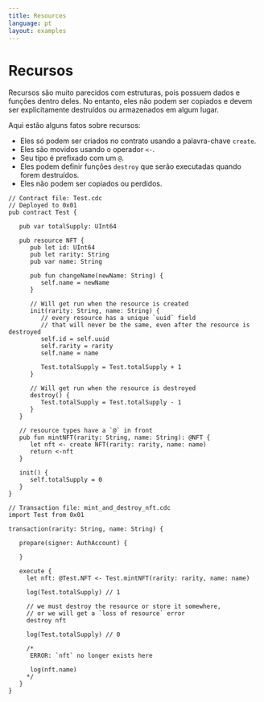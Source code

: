 ```yaml
---
title: Resources
language: pt
layout: examples
---
```


# Recursos

Recursos são muito parecidos com estruturas, pois possuem dados e funções dentro deles. No entanto, eles não podem ser copiados e devem ser explicitamente destruídos ou armazenados em algum lugar.

Aqui estão alguns fatos sobre recursos:
- Eles só podem ser criados no contrato usando a palavra-chave `create`.
- Eles são movidos usando o operador `<-`.
- Seu tipo é prefixado com um `@`.
- Eles podem definir funções `destroy` que serão executadas quando forem destruídos.
- Eles não podem ser copiados ou perdidos.

```cadence
// Contract file: Test.cdc
// Deployed to 0x01
pub contract Test {

   pub var totalSupply: UInt64

   pub resource NFT {
      pub let id: UInt64
      pub let rarity: String
      pub var name: String

      pub fun changeName(newName: String) {
         self.name = newName
      }
      
      // Will get run when the resource is created
      init(rarity: String, name: String) {
         // every resource has a unique `uuid` field 
         // that will never be the same, even after the resource is destroyed
         self.id = self.uuid
         self.rarity = rarity
         self.name = name

         Test.totalSupply = Test.totalSupply + 1
      }

      // Will get run when the resource is destroyed
      destroy() {
         Test.totalSupply = Test.totalSupply - 1
      }
   }

   // resource types have a `@` in front
   pub fun mintNFT(rarity: String, name: String): @NFT {
      let nft <- create NFT(rarity: rarity, name: name)
      return <-nft
   }

   init() {
      self.totalSupply = 0
   }
}
```

```cadence
// Transaction file: mint_and_destroy_nft.cdc
import Test from 0x01

transaction(rarity: String, name: String) {

   prepare(signer: AuthAccount) {
      
   }

   execute {
     let nft: @Test.NFT <- Test.mintNFT(rarity: rarity, name: name)

     log(Test.totalSupply) // 1

     // we must destroy the resource or store it somewhere, 
     // or we will get a `loss of resource` error
     destroy nft

     log(Test.totalSupply) // 0

     /*
      ERROR: `nft` no longer exists here
     
      log(nft.name)
     */
   }
}
```
